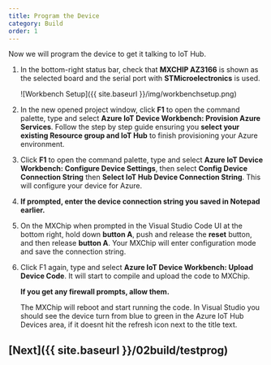 ```yaml
---
title: Program the Device
category: Build
order: 1
---
```


Now we will program the device to get it talking to IoT Hub.

1. In the bottom-right status bar, check that **MXCHIP AZ3166** is shown as the selected board and the serial port with **STMicroelectronics** is used.

    ![Workbench Setup]({{ site.baseurl }}/img/workbenchsetup.png)

1. In the new opened project window, click **F1** to open the command palette, type and select **Azure IoT Device Workbench: Provision Azure Services**. Follow the step by step guide ensuring you **select your existing Resource group and IoT Hub** to finish provisioning your Azure environment.

1. Click **F1** to open the command palette, type and select **Azure IoT Device Workbench: Configure Device Settings**, then select **Config Device Connection String** then **Select IoT Hub Device Connection String**. This will configure your device for Azure.

1. **If prompted, enter the device connection string you saved in Notepad earlier.**

1. On the MXChip when prompted in the Visual Studio Code UI at the bottom right, hold down **button A**, push and release the **reset** button, and then release **button A**. Your MXChip will enter configuration mode and save the connection string.

1. Click F1 again, type and select **Azure IoT Device Workbench: Upload Device Code**. It will start to compile and upload the code to MXChip.

    **If you get any firewall prompts, allow them.**

    The MXChip will reboot and start running the code. In Visual Studio you should see the device turn from blue to green in the Azure IoT Hub Devices area, if it doesnt hit the refresh icon next to the title text.

## [Next]({{ site.baseurl }}/02build/testprog)
